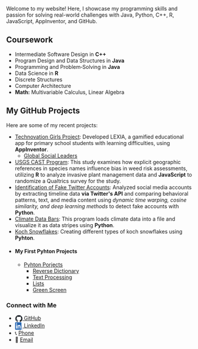 Welcome to my website! Here, I showcase my programming skills and passion for solving real-world challenges with Java, Python, C++, R, JavaScript, AppInventor, and GitHub.

## Coursework

- Intermediate Software Design in **C++**
- Program Design and Data Structures in **Java**
- Programming and Problem‐Solving in **Java**
- Data Science in **R**
- Discrete Structures
- Computer Architecture
- **Math:** Multivariable Calculus, Linear Algebra

## My GitHub Projects

Here are some of my recent projects:

- [Technovation Girls Project](https://github.com/di-lo/Technovation_Girls_Project): Developed LEXIA, a gamified educational app for primary school students with learning difficulties, using **AppInventor**.
  - [Global Social Leaders](https://github.com/di-lo/Global_Social_Leaders)
- [USGS CAST Program](https://github.com/di-lo/USGS-CAST-Program): 
This study examines how explicit geographic references in species names influence bias in weed risk assessments, utilizing **R** to analyze invasive plant management data and **JavaScript** to randomize a Qualtrics survey for the study.
- [Identification of Fake Twitter Accounts](https://github.com/di-lo/identification_of_fake_twitter_accounts): 
Analyzed social media accounts by extracting timeline data **via Twitter's API** and comparing behavioral patterns, text, and media content using *dynamic time warping, cosine similarity, and deep learning methods* to detect fake accounts with **Python**.
- [Climate Data Bars](https://github.com/di-lo/image-data-bars): This program loads climate data into a file and visualize it as data stripes using **Python**.
- [Koch Snowflakes](https://github.com/di-lo/koch-snowflakes): Creating different types of koch snowflakes using **Pyhton**.
- #### My First Pyhton Projects
  - [Pyhton Porjects](https://github.com/di-lo/py-portfolio)
    - [Reverse Dictionary](https://github.com/di-lo/reverse_dictionary)
    - [Text Processing](https://github.com/di-lo/text_processing)
    - [Lists](https://github.com/di-lo/lists_project)
    - [Green Screen](https://github.com/di-lo/image)

### Connect with Me

<ul>
  <li>
    <a href="https://github.com/di-lo">
      <img src="images/github-mark.png" alt="GitHub" style="width: 20px; height: 20px; vertical-align: middle;">
    </a>
    <a href="https://github.com/di-lo" title="Visit my GitHub profile">GitHub</a>
  </li>
  <li>
    <a href="https://www.linkedin.com/in/dilara-isik/">
      <img src="images/LI-In-Bug.png" alt="LinkedIn" style="width: 20px; height: 20px; vertical-align: middle;">
    </a>
    <a href="https://www.linkedin.com/in/dilara-isik/" title="Visit my LinkedIn profile">LinkedIn</a>
  </li>
  <li>
    📞 <a href="tel:+16154912792" title="Call Me">Phone</a>
  </li>
  <li>
    📧 <a href="mailto:dilara.isik@vanderbilt.edu" title="Send Me an Email">Email</a>
  </li>
</ul>



